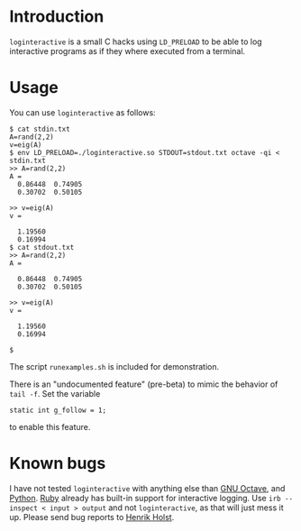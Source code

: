Introduction
============

`loginteractive` is a small C hacks using `LD_PRELOAD` to be able to log
interactive programs as if they where executed from a terminal.

Usage
=====

You can use `loginteractive` as follows:

	$ cat stdin.txt
	A=rand(2,2)
	v=eig(A)
	$ env LD_PRELOAD=./loginteractive.so STDOUT=stdout.txt octave -qi < stdin.txt
	>> A=rand(2,2)
	A =
	  0.86448  0.74905
	  0.30702  0.50105
	
	>> v=eig(A)
	v =
	
	  1.19560
	  0.16994
	$ cat stdout.txt 
	>> A=rand(2,2)
	A =
	
	  0.86448  0.74905
	  0.30702  0.50105
	
	>> v=eig(A)
	v =
	
	  1.19560
	  0.16994
	
	$

The script `runexamples.sh` is included for demonstration.

There is an "undocumented feature" (pre-beta) to mimic
the behavior of `tail -f`. Set the variable

~~~~
static int g_follow = 1;
~~~~

to enable this feature.

Known bugs
==========

I have not tested `loginteractive` with anything else than [GNU Octave], and
[Python]. [Ruby] already has built-in support for interactive logging. Use
`irb --inspect < input > output` and not `loginteractive`, as that will just
mess it up. Please send bug reports to [Henrik Holst].

[Henrik Holst]: mailto:holst@matmech.com
[GNU Octave]: https://www.gnu.org/software/octave/
[Python]: https://www.python.org/
[Ruby]: http://www.ruby-lang.org/

